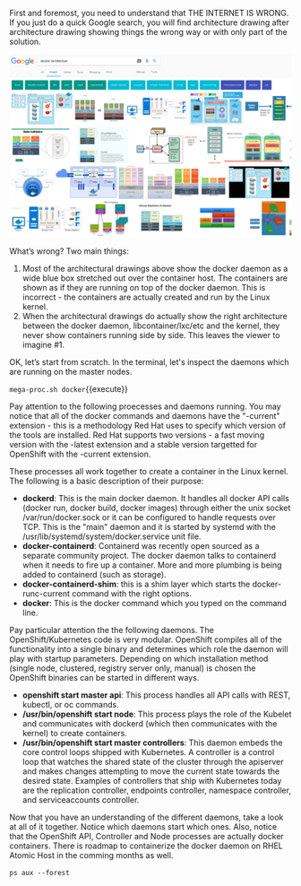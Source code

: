 First and foremost, you need to understand that THE INTERNET IS WRONG. If you just do a quick Google search, you will find architecture drawing after architecture drawing showing things the wrong way or with only part of the solution.

![Containers Are Linux](../../assets/intro-openshift/container-internals-lab-1/Container-Internals-Lab-Google-Wrong.png)

What’s wrong? Two main things:
 
1. Most of the architectural drawings above show the docker daemon as a wide blue box stretched out over the container host. The containers are shown as if they are running on top of the docker daemon. This is incorrect - the containers are actually created and run by the Linux kernel.
2. When the architectural drawings do actually show the right architecture between the docker daemon, libcontainer/lxc/etc and the kernel, they never show containers running side by side. This leaves the viewer to imagine #1.
 
OK, let’s start from scratch. In the terminal, let's inspect the daemons which are running on the master nodes.

``mega-proc.sh docker``{{execute}}

Pay attention to the following proecesses and daemons running. You may notice that all of the docker commands and daemons have the "-current" extension - this is a methodology Red Hat uses to specify which version of the tools are installed. Red Hat supports two versions - a fast moving version with the -latest extension and a stable version targetted for OpenShift with the -current extension.

These processes all work together to create a container in the Linux kernel. The following is a basic description of their purpose:

- **dockerd**: This is the main docker daemon. It handles all docker API calls (docker run, docker build, docker images) through either the unix socket /var/run/docker.sock or it can be configured to handle requests over TCP. This is the "main" daemon and it is started by systemd with the /usr/lib/systemd/system/docker.service unit file.
- **docker-containerd**: Containerd was recently open sourced as a separate community project. The docker daemon talks to containerd when it needs to fire up a container. More and more plumbing is being added to containerd (such as storage).
- **docker-containerd-shim**: this is a shim layer which starts the docker-runc-current command with the right options.
- **docker**: This is the docker command which you typed on the command line.

Pay particular attention the the following daemons. The OpenShift/Kubernetes code is very modular. OpenShift compiles all of the functionality into a single binary and determines which role the daemon will play with startup parameters. Depending on which installation method (single node, clustered, registry server only, manual) is chosen the OpenShift binaries can be started in different ways.

- **openshift start master api**: This process handles all API calls with REST, kubectl, or oc commands.
- **/usr/bin/openshift start node**: This process plays the role of the Kubelet and communicates with dockerd (which then communicates with the kernel) to create containers.
- **/usr/bin/openshift start master controllers**: This daemon embeds the core control loops shipped with Kubernetes. A controller is a control loop that watches the shared state of the cluster through the apiserver and makes changes attempting to move the current state towards the desired state. Examples of controllers that ship with Kubernetes today are the replication controller, endpoints controller, namespace controller, and serviceaccounts controller.


Now that you have an understanding of the different daemons, take a look at all of it together. Notice which daemons start which ones. Also, notice that the OpenShift API, Controller and Node processes are actually docker containers. There is roadmap to containerize the docker daemon on RHEL Atomic Host in the comming months as well.

```
ps aux --forest
```
